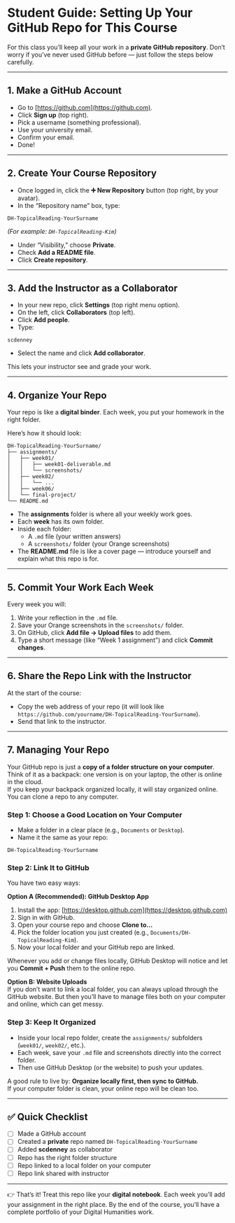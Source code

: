 # Student Guide: Setting Up Your GitHub Repo for This Course  

For this class you’ll keep all your work in a **private GitHub repository**. Don’t worry if you’ve never used GitHub before — just follow the steps below carefully.  

---

## 1. Make a GitHub Account  
- Go to [https://github.com](https://github.com).  
- Click **Sign up** (top right).  
- Pick a username (something professional).  
- Use your university email.  
- Confirm your email.  
- Done! 

---

## 2. Create Your Course Repository  
- Once logged in, click the **➕ New Repository** button (top right, by your avatar).  
- In the “Repository name” box, type:  

```
DH-TopicalReading-YourSurname
```
*(For example: `DH-TopicalReading-Kim`)*  

- Under “Visibility,” choose **Private**.  
- Check **Add a README file**.  
- Click **Create repository**.  

---

## 3. Add the Instructor as a Collaborator  
- In your new repo, click **Settings** (top right menu option).  
- On the left, click **Collaborators** (top left).  
- Click **Add people**.  
- Type:  

```
scdenney
```

- Select the name and click **Add collaborator**.  

This lets your instructor see and grade your work.  

---

## 4. Organize Your Repo  
Your repo is like a **digital binder**. Each week, you put your homework in the right folder.  

Here’s how it should look:  

```text
DH-TopicalReading-YourSurname/
├── assignments/
│   ├── week01/
│   │   ├── week01-deliverable.md
│   │   └── screenshots/
│   ├── week02/
│   │   └── ...
│   ├── week06/
│   └── final-project/
└── README.md
```

- The **assignments** folder is where all your weekly work goes.  
- Each **week** has its own folder.  
- Inside each folder:  
  - A `.md` file (your written answers)  
  - A `screenshots/` folder (your Orange screenshots)  
- The **README.md** file is like a cover page — introduce yourself and explain what this repo is for.  

---

## 5. Commit Your Work Each Week  
Every week you will:  
1. Write your reflection in the `.md` file.  
2. Save your Orange screenshots in the `screenshots/` folder.  
3. On GitHub, click **Add file → Upload files** to add them.  
4. Type a short message (like “Week 1 assignment”) and click **Commit changes**.  

---

## 6. Share the Repo Link with the Instructor  
At the start of the course:  
- Copy the web address of your repo (it will look like `https://github.com/yourname/DH-TopicalReading-YourSurname`).  
- Send that link to the instructor.  

---

## 7. Managing Your Repo  

Your GitHub repo is just a **copy of a folder structure on your computer**.  
Think of it as a backpack: one version is on your laptop, the other is online in the cloud.  
If you keep your backpack organized locally, it will stay organized online.  
You can clone a repo to any computer.

### Step 1: Choose a Good Location on Your Computer  
- Make a folder in a clear place (e.g., `Documents` or `Desktop`).  
- Name it the same as your repo:  

```
DH-TopicalReading-YourSurname
```

### Step 2: Link It to GitHub  
You have two easy ways:  

**Option A (Recommended): GitHub Desktop App**  
1. Install the app: [https://desktop.github.com](https://desktop.github.com)  
2. Sign in with GitHub.  
3. Open your course repo and choose **Clone to…**  
4. Pick the folder location you just created (e.g., `Documents/DH-TopicalReading-Kim`).  
5. Now your local folder and your GitHub repo are linked.  

Whenever you add or change files locally, GitHub Desktop will notice and let you **Commit + Push** them to the online repo.  

**Option B: Website Uploads**  
If you don’t want to link a local folder, you can always upload through the GitHub website. But then you’ll have to manage files both on your computer and online, which can get messy.  

### Step 3: Keep It Organized  
- Inside your local repo folder, create the `assignments/` subfolders (`week01/`, `week02/`, etc.).  
- Each week, save your `.md` file and screenshots directly into the correct folder.  
- Then use GitHub Desktop (or the website) to push your updates.  

A good rule to live by: **Organize locally first, then sync to GitHub.**  
If your computer folder is clean, your online repo will be clean too.  

---

## ✅ Quick Checklist  
- [ ] Made a GitHub account  
- [ ] Created a **private** repo named `DH-TopicalReading-YourSurname`  
- [ ] Added **scdenney** as collaborator  
- [ ] Repo has the right folder structure  
- [ ] Repo linked to a local folder on your computer  
- [ ] Repo link shared with instructor  

---

👉 That’s it! Treat this repo like your **digital notebook**. Each week you’ll add your assignment in the right place. By the end of the course, you’ll have a complete portfolio of your Digital Humanities work.
